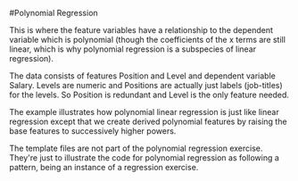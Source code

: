 #Polynomial Regression

This is where the feature variables have a relationship to the dependent variable which is polynomial (though the coefficients of the x terms are still linear, which is why polynomial regression is a subspecies of linear regression).

The data consists of features Position and Level and dependent variable Salary. Levels are numeric and Positions are actually just labels (job-titles) for the levels. So Position is redundant and Level is the only feature needed.

The example illustrates how polynomial linear regression is just like linear regression except that we create derived polynomial features by raising the base features to successively higher powers.

The template files are not part of the polynomial regression exercise. They're just to illustrate the code for polynomial regression as following a pattern, being an instance of a regression exercise.